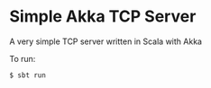 # Simple Akka TCP Server
A very simple TCP server written in Scala with Akka

To run:
```
$ sbt run
```
